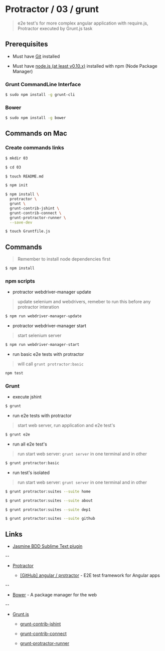 # Protractor / 03 / grunt

> e2e test's for more complex angular application with require.js, Protractor executed by Grunt.js task


## Prerequisites

* Must have [Git](http://git-scm.com/) installed

* Must have [node.js (at least v0.10.x)](http://nodejs.org/) installed with npm (Node Package Manager)

### Grunt CommandLine Interface

```bash
$ sudo npm install -g grunt-cli
```

### Bower

```bash
$ sudo npm install -g bower
```


## Commands on Mac

### Create commands links

```bash
$ mkdir 03

$ cd 03

$ touch README.md

$ npm init

$ npm install \
  protractor \
  grunt \
  grunt-contrib-jshint \
  grunt-contrib-connect \
  grunt-protractor-runner \
  --save-dev

$ touch Gruntfile.js
```

## Commands

> Remember to install node dependencies first

```bash
$ npm install
```

### npm scripts

* protractor webdriver-manager update

> update selenium and webdrivers, remeber to run this before any protractor interation

```bash
$ npm run webdriver-manager-update
```

* protractor webdriver-manager start

> start selenium server

```bash
$ npm run webdriver-manager-start
```

* run basic e2e tests with protractor

> will call `grunt protractor:basic`

```bash
npm test
```

### Grunt

* execute jshint

```bash
$ grunt
```

* run e2e tests with protractor

> start web server, run application and e2e test's

```bash
$ grunt e2e
```

  * run all e2e test's

> run start web server: `grunt server` in one terminal and in other

```bash
$ grunt protractor:basic
```

  * run test's isolated

> run start web server: `grunt server` in one terminal and in other

```bash
$ grunt protractor:suites --suite home

$ grunt protractor:suites --suite about

$ grunt protractor:suites --suite dep1

$ grunt protractor:suites --suite github
```


## Links

* [Jasmine BDD Sublime Text plugin](https://sublime.wbond.net/packages/Jasmine%20BDD)

--

* [Protractor](https://angular.github.io/protractor/)

  * [[GitHub] angular / protractor](https://github.com/angular/protractor) - E2E test framework for Angular apps

--

* [Bower](http://bower.io/) - A package manager for the web

--

* [Grunt.js](http://gruntjs.com/)

  * [grunt-contrib-jshint](https://github.com/gruntjs/grunt-contrib-jshint)

  * [grunt-contrib-connect](https://github.com/gruntjs/grunt-contrib-connect)

  * [grunt-protractor-runner](https://github.com/teerapap/grunt-protractor-runner)
